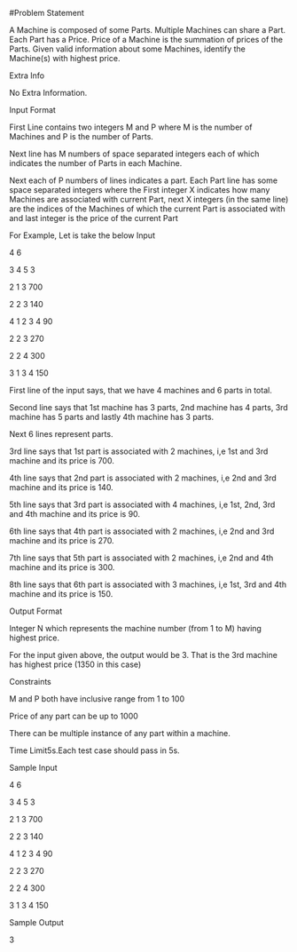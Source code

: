 #Problem Statement

A Machine is composed of some Parts. Multiple Machines can share a Part. Each Part has a Price. Price of a Machine is the summation of prices of the Parts. Given valid information about some Machines, identify the Machine(s) with highest price.

Extra Info

No Extra Information.

Input Format

First Line contains two integers M and P where M is the number of Machines and P is the number of Parts.

Next line has M numbers of space separated integers each of which indicates the number of Parts in each Machine.

Next each of P numbers of lines indicates a part. Each Part line has some space separated integers where the First integer X indicates how many Machines are associated with current Part, next X integers (in the same line) are the indices of the Machines of which the current Part is associated with and last integer is the price of the current Part



For Example, Let is take the below Input

4 6

3 4 5 3

2 1 3 700

2 2 3 140

4 1 2 3 4 90

2 2 3 270

2 2 4 300

3 1 3 4 150



First line of the input says, that we have 4 machines and 6 parts in total.

Second line says that 1st machine has 3 parts, 2nd machine has 4 parts, 3rd machine has 5 parts and lastly 4th machine has 3 parts.

Next 6 lines represent parts.



3rd line says that 1st part is associated with 2 machines, i,e 1st and 3rd machine and its price is 700.

4th line says that 2nd part is associated with 2 machines, i,e 2nd and 3rd machine and its price is 140.

5th line says that 3rd part is associated with 4 machines, i,e 1st, 2nd, 3rd and 4th machine and its price is 90.

6th line says that 4th part is associated with 2 machines, i,e 2nd and 3rd machine and its price is 270.

7th line says that 5th part is associated with 2 machines, i,e 2nd and 4th machine and its price is 300.

8th line says that 6th part is associated with 3 machines, i,e 1st, 3rd and 4th machine and its price is 150.

Output Format

Integer N which represents the machine number (from 1 to M) having highest price.

For the input given above, the output would be 3. That is the 3rd machine has highest price (1350 in this case)

Constraints

M and P both have inclusive range from 1 to 100

Price of any part can be up to 1000

There can be multiple instance of any part within a machine.



Time Limit5s.Each test case should pass in 5s.

Sample Input

4 6

3 4 5 3 

2 1 3 700 

2 2 3 140 

4 1 2 3 4 90 

2 2 3 270 

2 2 4 300 

3 1 3 4 150

Sample Output

3